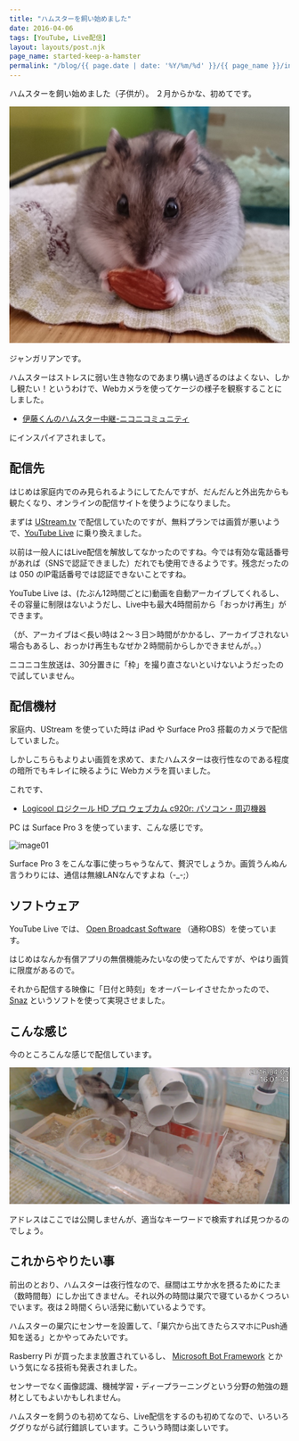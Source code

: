 ```yaml
---
title: "ハムスターを飼い始めました"
date: 2016-04-06
tags: [YouTube, Live配信]
layout: layouts/post.njk
page_name: started-keep-a-hamster
permalink: "/blog/{{ page.date | date: '%Y/%m/%d' }}/{{ page_name }}/index.html"
---
```


ハムスターを飼い始めました（子供が）。
２月からかな、初めてです。

<!--more-->

![image02](/img/posts/started_keep_a_hamster_02.jpg)

ジャンガリアンです。

ハムスターはストレスに弱い生き物なのであまり構い過ぎるのはよくない、しかし観たい！というわけで、Webカメラを使ってケージの様子を観察することにしました。

* [伊藤くんのハムスター中継-ニコニコミュニティ](http://com.nicovideo.jp/community/co2173122)

にインスパイアされまして。

## 配信先

はじめは家庭内でのみ見られるようにしてたんですが、だんだんと外出先からも観たくなり、オンラインの配信サイトを使うようになりました。

まずは [UStream.tv](http://www.ustream.tv/) で配信していたのですが、無料プランでは画質が悪いようで、[YouTube Live](https://www.youtube.com/live) に乗り換えました。

以前は一般人にはLive配信を解放してなかったのですね。今では有効な電話番号があれば（SNSで認証できました）だれでも使用できるようです。残念だったのは 050 のIP電話番号では認証できないことですね。

YouTube Live は、(たぶん12時間ごとに)動画を自動アーカイブしてくれるし、その容量に制限はないようだし、Live中も最大4時間前から「おっかけ再生」ができます。

（が、アーカイブは＜長い時は２〜３日＞時間がかかるし、アーカイブされない場合もあるし、おっかけ再生もなぜか２時間前からしかできませんが。。）

ニコニコ生放送は、30分置きに「枠」を撮り直さないといけないようだったので試していません。

## 配信機材

家庭内、UStream を使っていた時は iPad や Surface Pro3 搭載のカメラで配信していました。

しかしこちらもよりよい画質を求めて、またハムスターは夜行性なのである程度の暗所でもキレイに映るように Webカメラを買いました。

これです、

* [Logicool ロジクール HD プロ ウェブカム c920r: パソコン・周辺機器](http://www.amazon.co.jp/Logicool-%E3%83%AD%E3%82%B8%E3%82%AF%E3%83%BC%E3%83%AB-HD-%E3%82%A6%E3%82%A7%E3%83%96%E3%82%AB%E3%83%A0-c920r/dp/B0158F77Z2)

PC は Surface Pro 3 を使っています、こんな感じです。

![image01](https://pbs.twimg.com/media/CfB5Q5eUIAAtdMM.jpg)

Surface Pro 3 をこんな事に使っちゃうなんて、贅沢でしょうか。画質うんぬん言うわりには、通信は無線LANなんですよね（-_-;）

## ソフトウェア

YouTube Live では、 [Open Broadcast Software](https://obsproject.com/) （通称OBS）を使っています。

はじめはなんか有償アプリの無償機能みたいなの使ってたんですが、やはり画質に限度があるので。

それから配信する映像に「日付と時刻」をオーバーレイさせたかったので、[Snaz](https://obsproject.com/forum/resources/snaz.96/) というソフトを使って実現させました。

## こんな感じ

今のところこんな感じで配信しています。

![image02](/img/posts/started_keep_a_hamster_01.png)

アドレスはここでは公開しませんが、適当なキーワードで検索すれば見つかるのでしょう。

## これからやりたい事

前出のとおり、ハムスターは夜行性なので、昼間はエサか水を摂るためにたま（数時間毎）にしか出てきません。それ以外の時間は巣穴で寝ているかくつろいでいます。夜は２時間くらい活発に動いているようです。

ハムスターの巣穴にセンサーを設置して、「巣穴から出てきたらスマホにPush通知を送る」とかやってみたいです。

Rasberry Pi が買ったまま放置されているし、 [Microsoft Bot Framework](https://dev.botframework.com/) とかいう気になる技術も発表されました。

センサーでなく画像認識、機械学習・ディープラーニングという分野の勉強の題材としてもよいかもしれません。

ハムスターを飼うのも初めてなら、Live配信をするのも初めてなので、いろいろググりながら試行錯誤しています。こういう時間は楽しいです。